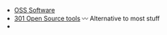 
- [OSS Software](https://osssoftware.com)
- [301 Open Source tools](https://dev.to/johnrushx/open-source-alternatives-to-tools-you-pay-for-1g9c?ref=dailydev)  〰️ Alternative to most stuff
- 